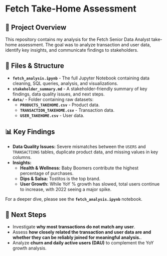 # Fetch Take-Home Assessment

## 📂 Project Overview
This repository contains my analysis for the Fetch Senior Data Analyst take-home assessment. The goal was to analyze transaction and user data, identify key insights, and communicate findings to stakeholders.

## 📜 Files & Structure
- **`fetch_analysis.ipynb`** - The full Jupyter Notebook containing data cleaning, SQL queries, analysis, and visualizations.
- **`stakeholder_summary.md`** - A stakeholder-friendly summary of key findings, data quality issues, and next steps.
- **`data/`** - Folder containing raw datasets:
  - **`PRODUCTS_TAKEHOME.csv`** - Product data.
  - **`TRANSACTION_TAKEHOME.csv`** - Transaction data.
  - **`USER_TAKEHOME.csv`** - User data.

## 📊 Key Findings
- **Data Quality Issues:** Severe mismatches between the `USERS` and `TRANSACTIONS` tables, duplicate product data, and missing values in key columns.
- **Insights:**  
  - **Health & Wellness:** Baby Boomers contribute the highest percentage of purchases.  
  - **Dips & Salsa:** Tostitos is the top brand.  
  - **User Growth:** While YoY % growth has slowed, total users continue to increase, with 2022 seeing a major spike.  

For a deeper dive, please see the **`fetch_analysis.ipynb`** notebook.

## 📌 Next Steps
- Investigate **why most transactions do not match any user**.
- Assess **how closely related the transaction and user data are and whether they can be reliably joined for meaningful analysis.**.
- Analyze **churn and daily active users (DAU)** to complement the YoY growth analysis.